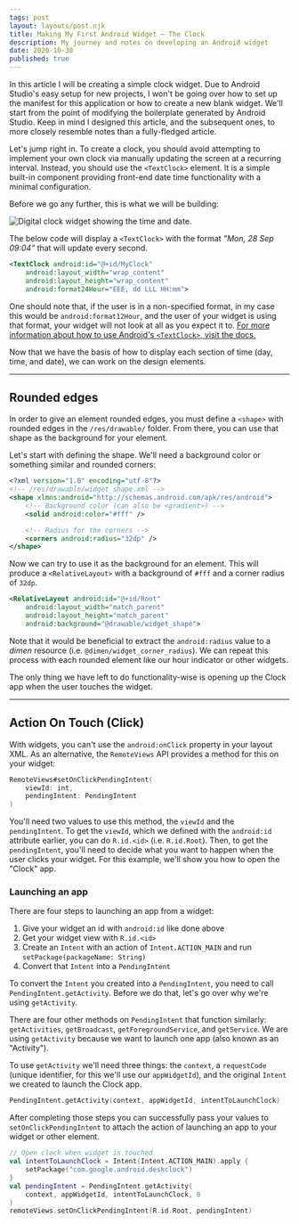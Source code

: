 ```yaml
---
tags: post
layout: layouts/post.njk
title: Making My First Android Widget — The Clock
description: My journey and notes on developing an Android widget
date: 2020-10-30
published: true
---
```


In this article I will be creating a simple clock widget. Due to Android Studio's easy setup for new projects, I won't be going over how to set up the manifest for this application or how to create a new blank widget. We'll start from the point of modifying the boilerplate generated by Android Studio. Keep in mind I designed this article, and the subsequent ones, to more closely resemble notes than a fully-fledged article.

Let's jump right in. To create a clock, you should avoid attempting to implement your own clock via manually updating the screen at a recurring interval. Instead, you should use the `<TextClock>` element. It is a simple built-in component providing front-end date time functionality with a minimal configuration.

Before we go any further, this is what we will be building:

<picture>
	<source src="/blog/making-my-first-android-widget-the-clock/clock-widget-preview.avif" type="image/avif">
	<source src="/blog/making-my-first-android-widget-the-clock/clock-widget-preview.webp" type="image/webp">
	<img src="/blog/making-my-first-android-widget-the-clock/clock-widget-preview.png" alt="Digital clock widget showing the time and date.">
</picture>
<br>

The below code will display a `<TextClock>` with the format _"Mon, 28 Sep 09:04"_ that will update every second.

```xml
<TextClock android:id="@+id/MyClock"
	android:layout_width="wrap_content"
	android:layout_height="wrap_content"
	android:format24Hour="EEE, dd LLL HH:mm">
```

One should note that, if the user is in a non-specified format, in my case this would be `android:format12Hour`, and the user of your widget is using that format, your widget will not look at all as you expect it to. [For more information about how to use Android's `<TextClock>`, visit the docs.](https://developer.android.com/reference/android/widget/TextClock)

Now that we have the basis of how to display each section of time (day, time, and date), we can work on the design elements.

---

## Rounded edges

In order to give an element rounded edges, you must define a `<shape>` with rounded edges in the `/res/drawable/` folder. From there, you can use that shape as the background for your element.

Let's start with defining the shape. We'll need a background color or something similar and rounded corners:

```xml
<?xml version="1.0" encoding="utf-8"?>
<!-- /res/drawable/widget_shape.xml -->
<shape xlmns:android="http://schemas.android.com/apk/res/android">
	<!-- Background color (can also be <gradient>) -->
	<solid android:color="#fff" />

	<!-- Radius for the corners -->
	<corners android:radius="32dp" />
</shape>
```

Now we can try to use it as the background for an element. This will produce a `<RelativeLayout>` with a background of `#fff` and a corner radius of `32dp`.

```xml
<RelativeLayout android:id="@+id/Root"
	android:layout_width="match_parent"
	android:layout_height="match_parent"
	android:background="@drawable/widget_shape">
```

Note that it would be beneficial to extract the `android:radius` value to a _dimen_ resource (i.e. `@dimen/widget_corner_radius`). We can repeat this process with each rounded element like our hour indicator or other widgets.

The only thing we have left to do functionality-wise is opening up the Clock app when the user touches the widget.

---

## Action On Touch (Click)

With widgets, you can't use the `android:onClick` property in your layout XML. As an alternative, the `RemoteViews` API provides a method for this on your widget:

```kotlin
RemoteViews#setOnClickPendingIntent(
	viewId: int,
	pendingIntent: PendingIntent
)
```

You'll need two values to use this method, the `viewId` and the `pendingIntent`. To get the `viewId`, which we defined with the `android:id` attribute earlier, you can do `R.id.<id>` (i.e. `R.id.Root`). Then, to get the `pendingIntent`, you'll need to decide what you want to happen when the user clicks your widget. For this example, we'll show you how to open the "Clock" app.

### **Launching an app**

There are four steps to launching an app from a widget:

1. Give your widget an id with `android:id` like done above
2. Get your widget view with `R.id.<id>`
3. Create an `Intent` with an action of `Intent.ACTION_MAIN` and run `setPackage(packageName: String)`
4. Convert that `Intent` into a `PendingIntent`

To convert the `Intent` you created into a `PendingIntent`, you need to call `PendingIntent.getActivity`. Before we do that, let's go over why we're using `getActivity`.

There are four other methods on `PendingIntent` that function similarly: `getActivities`, `getBroadcast`, `getForegroundService`, and `getService`. We are using `getActivity` because we want to launch one app (also known as an "Activity").

To use `getActivity` we'll need three things: the `context`, a `requestCode` (unique identifier, for this we'll use our `appWidgetId`), and the original `Intent` we created to launch the Clock app.

```kotlin
PendingIntent.getActivity(context, appWidgetId, intentToLaunchClock)
```

After completing those steps you can successfully pass your values to `setOnClickPendingIntent` to attach the action of launching an app to your widget or other element.

```kotlin
// Open clock when widget is touched
val intentToLaunchClock = Intent(Intent.ACTION_MAIN).apply {
	setPackage("com.google.android.deskclock")
}
val pendingIntent = PendingIntent.getActivity(
	context, appWidgetId, intentToLaunchClock, 0
)
remoteViews.setOnClickPendingIntent(R.id.Root, pendingIntent)
```
